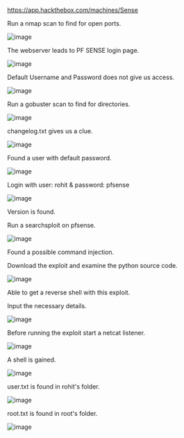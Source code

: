 https://app.hackthebox.com/machines/Sense

Run a nmap scan to find for open ports.

![image](https://user-images.githubusercontent.com/93418272/182502084-4d808413-6aa9-4fc1-811b-8fe5f714815a.png)


The webserver leads to PF SENSE login page.

![image](https://user-images.githubusercontent.com/93418272/182502094-8bbd9a7c-324f-4dee-8231-c6080dc994a8.png)


Default Username and Password does not give us access. 

![image](https://user-images.githubusercontent.com/93418272/182502109-7a4d904a-4ed4-42a1-8b8a-7247d9ed2b9d.png)


Run a gobuster scan to find for directories.

![image](https://user-images.githubusercontent.com/93418272/182502126-9b2aef90-3167-463e-99bf-2ea10affaf8a.png)


changelog.txt gives us a clue.

![image](https://user-images.githubusercontent.com/93418272/182502136-b46a5b6c-b046-4524-8475-f61063a26106.png)


Found a user with default password.

![image](https://user-images.githubusercontent.com/93418272/182502143-6ff0552b-df22-4b2d-b6f4-9eb09f12c9a6.png)


Login with user: rohit & password: pfsense

![image](https://user-images.githubusercontent.com/93418272/182502152-14a266fc-4285-47db-a14b-d6a037475fa9.png)


Version is found.

Run a searchsploit on pfsense.

![image](https://user-images.githubusercontent.com/93418272/182502180-df8c4772-88d5-4aef-934e-673f6cfd1cd8.png)


Found a possible command injection.

Download the exploit and examine the python source code.

![image](https://user-images.githubusercontent.com/93418272/182502197-0d2b8dfc-4cf1-4b6e-b481-8a3408be707e.png)


Able to get a reverse shell with this exploit.

Input the necessary details.

![image](https://user-images.githubusercontent.com/93418272/182502209-0a0e8d11-6500-40b1-ab79-2a3cfe26350b.png)


Before running the exploit start a netcat listener.

![image](https://user-images.githubusercontent.com/93418272/182502225-36f27764-0810-4189-a54a-e990484b7750.png)


A shell is gained.

![image](https://user-images.githubusercontent.com/93418272/182502251-21d893c1-a0ee-4409-a03f-4aaa31a2a6ca.png)


user.txt is found in rohit's folder.

![image](https://user-images.githubusercontent.com/93418272/182502262-a1d5c5da-8f6e-479c-982c-35d406d52824.png)


root.txt is found in root's folder.

![image](https://user-images.githubusercontent.com/93418272/182502278-5151c2e9-586f-4722-a2eb-01369e32a586.png)
